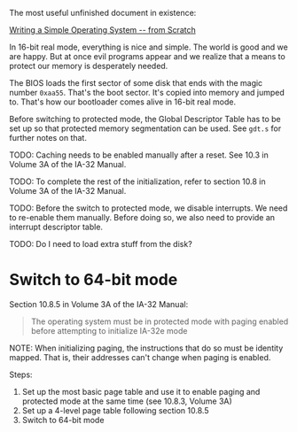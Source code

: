 The most useful unfinished document in existence:

[Writing a Simple Operating System -- from Scratch](https://www.cs.bham.ac.uk/~exr/lectures/opsys/10_11/lectures/os-dev.pdf)

In 16-bit real mode, everything is nice and simple. The world is good and we are happy.
But at once evil programs appear and we realize that a means to protect our memory is
desperately needed.

The BIOS loads the first sector of some disk that ends with the magic number `0xaa55`.
That's the boot sector. It's copied into memory and jumped to. That's how our bootloader
comes alive in 16-bit real mode.

Before switching to protected mode, the Global Descriptor Table has to be set up so that
protected memory segmentation can be used. See `gdt.s` for further notes on that.

TODO: Caching needs to be enabled manually after a reset. See 10.3 in Volume 3A of
the IA-32 Manual.

TODO: To complete the rest of the initialization, refer to section 10.8 in Volume
3A of the IA-32 Manual.

TODO: Before the switch to protected mode, we disable interrupts. We need to
re-enable them manually. Before doing so, we also need to provide an interrupt
descriptor table.

TODO: Do I need to load extra stuff from the disk?

# Switch to 64-bit mode

Section 10.8.5 in Volume 3A of the IA-32 Manual:

> The operating system must be in protected mode with paging enabled before attempting to initialize IA-32e mode

NOTE: When initializing paging, the instructions that do so must be identity mapped. That is,
their addresses can't change when paging is enabled.

Steps:

1. Set up the most basic page table and use it to enable paging and protected
   mode at the same time (see 10.8.3, Volume 3A)
2. Set up a 4-level page table following section 10.8.5
3. Switch to 64-bit mode

